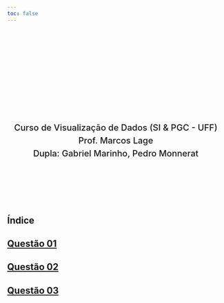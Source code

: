 ```yaml
---
toc: false
---
```


<style>
.hero {
    display: flex;
    flex-direction: column;
    align-items: center;
    font-family: var(--sans-serif);
    margin: 4rem 0 8rem;
    text-wrap: balance;
    text-align: center;
}

.hero h1 {
    margin: 2rem 0;
    max-width: none;
    font-size: 28px;
    font-weight: 400;
    line-height: 1.1;
    background: linear-gradient(30deg, var(--theme-foreground-focus), currentColor);
    -webkit-background-clip: text;
    -webkit-text-fill-color: transparent;
    background-clip: text;
}

.hero h2 {
    margin: 0;
    max-width: 34em;
    font-size: 20px;
    font-style: initial;
    font-weight: 500;
    line-height: 1.5;
    color: var(--theme-foreground-muted);
}

@media (min-width: 640px) {
    .hero h1 {
        font-size: 90px;
    }
}

p { max-width: none; }
>

</style>

<div class="hero">
    <h1>Trabalho 1</h1>
    <h2>Curso de Visualização de Dados (SI & PGC - UFF)<br>Prof. Marcos Lage<br>Dupla: Gabriel Marinho, Pedro Monnerat</h2>
</div>

## Índice

<div class="grid grid-cols-4">
    <div class="card" >
        <h2><a href="/analise">Questão 01</a></h2>
    </div>
    <div class="card" >
        <h2><a href="/example-dashboard">Questão 02</a></h2>
    </div>
    <div class="card" >
        <h2><a href="/example-report">Questão 03</a></h2>
    </div>
</div>